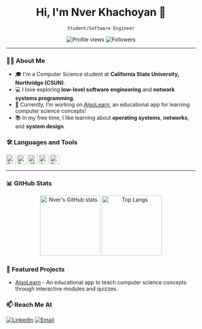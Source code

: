 <h1 align="center">Hi, I'm Nver Khachoyan 👋</h1>
<p align="center">
  <code>Student/Software Engineer</code>
</p>

<p align="center">
  <img src="https://komarev.com/ghpvc/?username=nverkhachoyan&style=flat-square" alt="Profile views"/>
  <img src="https://img.shields.io/github/followers/nverkhachoyan?label=Followers" alt="Followers"/>
</p>

---

### 👨‍💻 About Me
- 🎓 I'm a Computer Science student at **California State University, Northridge (CSUN)**.
- 💻 I love exploring **low-level software engineering** and **network systems programming**.
- 🚀 Currently, I’m working on [AlgoLearn](https://github.com/nverkhachoyan/algolearn), an educational app for learning computer science concepts!
- 📚 In my free time, I like learning about **operating systems**, **networks**, and **system design**.

### 🛠️ Languages and Tools
<p>
  <img src='https://github.com/nverkhachoyan/nverkhachoyan/assets/23270085/17a3ab6f-73d2-432c-9e8f-315aeab7bbef' width='25' alt='C'>
  <img src='https://github.com/nverkhachoyan/nverkhachoyan/assets/23270085/e9a6bb60-51bc-495c-a58f-93a3a2c23bd3' width='25' alt='Python'>
  <img src='https://github.com/nverkhachoyan/nverkhachoyan/assets/23270085/532ea593-4fe3-4586-8fa1-5c1659fa8029' width='25' alt='JS'>
  <img src='https://github.com/nverkhachoyan/nverkhachoyan/assets/23270085/df7537b9-2435-45d2-af5d-eaeb116b19bb' width='25' alt='Java'>
  <img src='https://github.com/user-attachments/assets/fd8d5b35-92eb-4f78-8094-6144a02ac194' width='25' alt='Golang'>
</p>

---

### 📊 GitHub Stats
<p align="center">
  <img src="https://github-readme-stats.vercel.app/api?username=nverkhachoyan&show_icons=true&theme=radical" alt="Nver's GitHub stats" height="160"/>
  <img src="https://github-readme-stats.vercel.app/api/top-langs/?username=nverkhachoyan&layout=compact&theme=radical" alt="Top Langs" height="160"/>
</p>

### 🔭 Featured Projects
- [AlgoLearn](https://github.com/nverkhachoyan/algolearn) - An educational app to teach computer science concepts through interactive modules and quizzes.

### 📫 Reach Me At
<p>
  <a href="https://www.linkedin.com/in/nverkhachoyan/"><img src="https://img.shields.io/badge/-LinkedIn-blue?style=flat-square&logo=linkedin" alt="LinkedIn"/></a>
  <a href="mailto:nverkhachoyan@example.com"><img src="https://img.shields.io/badge/-Email-c14438?style=flat-square&logo=gmail&logoColor=white" alt="Email"/></a>
</p>
